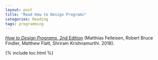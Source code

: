 ```yaml
---
layout: post
title: "Read How to Design Programs"
categories: Reading
tags: programming
---
```


[*How to Design Programs*, 2nd Edition](https://www.htdp.org/) (Matthias Felleisen, Robert Bruce Findler, Matthew Flatt, Shriram Krishnamurthi. 2018).

{% include toc.html %}

